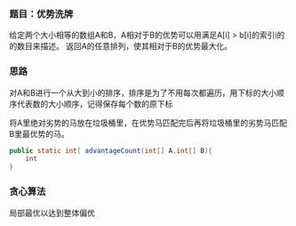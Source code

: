 ### 题目：优势洗牌

给定两个大小相等的数组A和B，A相对于B的优势可以用满足A[i] > b[i]的索引i的的数目来描述。
返回A的任意排列，使其相对于B的优势最大化。

### 思路

对A和B进行一个从大到小的排序，排序是为了不用每次都遍历，用下标的大小顺序代表数的大小顺序，记得保存每个数的原下标

将A里绝对劣势的马放在垃圾桶里，在优势马匹配完后再将垃圾桶里的劣势马匹配B里最优势的马。

```java
public static int[ advantageCount(int[] A,int[] B){
	int 
}
```

### 贪心算法

局部最优以达到整体偏优
